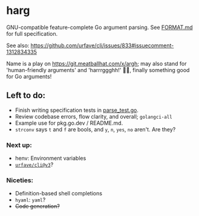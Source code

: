 # harg

GNU-compatible feature-complete Go argument parsing. See [FORMAT.md](FORMAT.md) for full specification.

See also: https://github.com/urfave/cli/issues/833#issuecomment-1312834335

Name is a play on https://git.meatballhat.com/x/argh; may also stand for 'human-friendly arguments' and 'harrrggghh!' 🏴‍☠️, finally something good for Go arguments!

## Left to do:
- Finish writing specification tests in [parse_test.go](parse_test.go).
- Review codebase errors, flow clarity, and overall; `golangci-all`
- Example use for pkg.go.dev / README.md.
- `strconv` says `t` and `f` are bools, and `y`, `n`, `yes`, `no` aren't. Are they?

### Next up:
- henv: Environment variables
- [`urfave/cli@v3`](https://github.com/urfave/cli)?

### Niceties:
- Definition-based shell completions
- `hyaml`: `yaml`?
- ~~Code generation?~~

